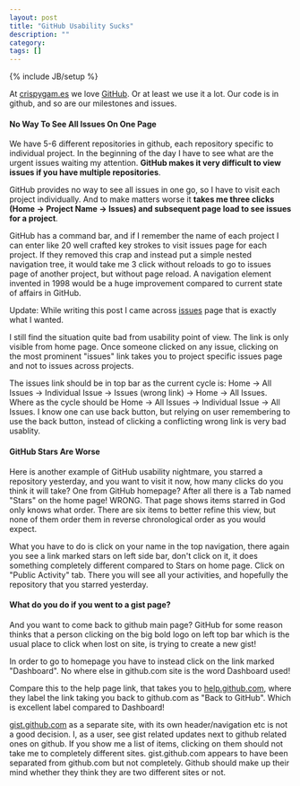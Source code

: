```yaml
---
layout: post
title: "GitHub Usability Sucks"
description: ""
category: 
tags: []
---
```

{% include JB/setup %}

At [crispygam.es](http://crispygam.es) we love [GitHub](http://github.com). Or
at least we use it a lot. Our code is in github, and so are our milestones and
issues.

#### No Way To See All Issues On One Page

We have 5-6 different repositories in github, each repository specific to
individual project. In the beginning of the day I have to see what are the
urgent issues waiting my attention. **GitHub makes it very difficult to
view issues if you have multiple repositories**.

GitHub provides no way to see all issues in one go, so I have to visit each
project individually. And to make matters worse it **takes me three clicks
(Home -> Project Name -> Issues) and subsequent page load to see issues for a
project**.

GitHub has a command bar, and if I remember the name of each project I can
enter like 20 well crafted key strokes to visit issues page for each project.
If they removed this crap and instead put a simple nested navigation tree, it
would take me 3 click without reloads to go to issues page of another project,
but without page reload. A navigation element invented in 1998 would be a huge
improvement compared to current state of affairs in GitHub.

Update: While writing this post I came across
[issues](https://github.com/dashboard/issues/assigned?sort=created&state=open)
page that is exactly what I wanted.

I still find the situation quite bad from usability point of view. The link is
only visible from home page. Once someone clicked on any issue, clicking on the
most prominent "issues" link takes you to project specific issues page and not
to issues across projects.

The issues link should be in top bar as the current cycle is: Home -> All
Issues -> Individual Issue -> Issues (wrong link) -> Home -> All Issues. Where
as the cycle should be Home -> All Issues -> Individual Issue -> All Issues. I
know one can use back button, but relying on user remembering to use the back
button, instead of clicking a conflicting wrong link is very bad usablity.

#### GitHub Stars Are Worse

Here is another example of GitHub usability nightmare, you starred a repository
yesterday, and you want to visit it now, how many clicks do you think it will
take? One from GitHub homepage? After all there is a Tab named "Stars" on the
home page! WRONG. That page shows items starred in God only knows what order.
There are six items to better refine this view, but none of them order them in
reverse chronological order as you would expect.

What you have to do is click on your name in the top navigation, there again
you see a link marked stars on left side bar, don't click on it, it does
something completely different compared to Stars on home page. Click on "Public
Activity" tab. There you will see all your activities, and hopefully the
repository that you starred yesterday.

#### What do you do if you went to a gist page?

And you want to come back to github main page? GitHub for some reason thinks
that a person clicking on the big bold logo on left top bar which is the usual
place to click when lost on site, is trying to create a new gist!

In order to go to homepage you have to instead click on the link marked
"Dashboard". No where else in github.com site is the word Dashboard used!

Compare this to the help page link, that takes you to
[help.github.com](http://help.github.com), where they label the link taking you
back to github.com as "Back to GitHub". Which is excellent label compared to
Dashboard!

[gist.github.com](http://gist.github.com) as a separate site, with its own
header/navigation etc is not a good decision. I, as a user, see gist related
updates next to github related ones on github. If you show me a list of items,
clicking on them should not take me to completely different sites.
gist.github.com appears to have been separated from github.com but not
completely. Github should make up their mind whether they think they are two
different sites or not.

